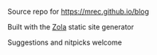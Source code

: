 Source repo for https://mrec.github.io/blog

Built with the [Zola](https://www.getzola.org) static site generator

Suggestions and nitpicks welcome
